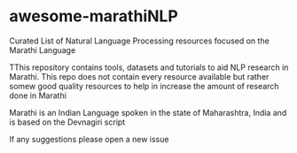 # awesome-marathiNLP

Curated List of Natural Language Processing resources focused on the Marathi Language

TThis repository contains tools, datasets and tutorials to aid NLP research in Marathi. This repo does not contain every resource available but rather somew good quality resources to help in increase the amount of research done in Marathi

Marathi is an Indian Language spoken in the state of Maharashtra, India and is based on the Devnagiri script

If any suggestions please open a new issue
